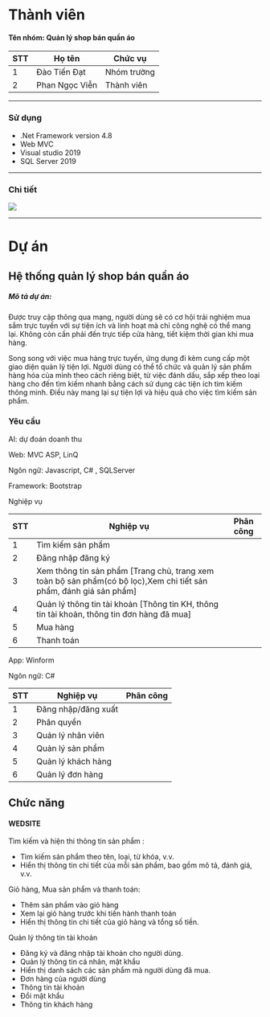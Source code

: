# Thành viên
<h4>Tên nhóm: Quản lý shop bán quần áo </h4>

  
| STT | Họ tên | Chức vụ  |
|----------------|--------------------|--------------------|
|  1  |  Đào Tiến Đạt  |   Nhóm trưởng  |
|  2  |  Phan Ngọc Viễn  |   Thành viên  |

-----------------------------------------------
### Sử dụng 
 - .Net Framework version 4.8
 - Web MVC
 - Visual studio 2019
 - SQL Server 2019
-----------------------------------------------

### Chi tiết
<img src="https://i.imgur.com/FehXExF.jpg">

-----------------------------------------------
# Dự án

## Hệ thống quản lý shop bán quần áo

<h5>Mô tả dự án: </h5>

<p>Được truy cập thông qua mạng, người dùng sẽ có cơ hội trải nghiệm mua sắm trực tuyến với sự tiện ích và linh hoạt mà chỉ công nghệ có thể mang lại. Không còn cần phải đến trực tiếp cửa hàng, tiết kiệm thời gian khi mua hàng.</p>
<p>Song song với việc mua hàng trực tuyến, ứng dụng đi kèm cung cấp một giao diện quản lý tiện lợi. Người dùng có thể tổ chức và quản lý sản phẩm hàng hóa của mình theo cách riêng biệt, từ việc đánh dấu, sắp xếp theo loại hàng cho đến tìm kiếm nhanh bằng cách sử dụng các tiện ích tìm kiếm thông minh. Điều này mang lại sự tiện lợi và hiệu quả cho việc tìm kiếm sản phẩm.</p>

### Yêu cầu 
<p>AI: dự đoán doanh thu   </p>

<p>Web: MVC ASP, LinQ</p>
<p>Ngôn ngữ: Javascript, C# , SQLServer</p>
<p>Framework: Bootstrap</p>

<p>Nghiệp vụ</p>

| STT | Nghiệp vụ | Phân công  |
|----------------|--------------------|--------------------|
|  1  |  Tìm kiếm sản phẩm |     |
|  2  |  Đăng nhập đăng ký |   |
|  3  |  Xem thông tin sản phẩm [Trang chủ, trang xem toàn bộ sản phẩm(có bộ lọc),Xem chi tiết sản phẩm, đánh giá sản phẩm]  |     |
|  4  |  Quản lý thông tin tài khoản [Thông tin KH, thông tin tài khoản, thông tin đơn hàng đã mua] |    |
|  5  |  Mua hàng  |    |
|  6 |  Thanh toán |    |


<p>App: Winform </p>
<p>Ngôn ngữ: C# </p>

| STT | Nghiệp vụ | Phân công  |
|----------------|--------------------|--------------------|
|  1  |  Đăng nhập/đăng xuất |     |
|  2  |  Phân quyền  |   |
|  3  |  Quản lý nhân viên |     |
|  4  |  Quản lý sản phẩm |     |
|  5  |  Quản lý khách hàng |    |
|  6  |  Quản lý đơn hàng |    |


## Chức năng
#### WEDSITE
<p>Tìm kiếm và hiện thi thông tin sản phẩm :</p>
<ul>
  <li>Tìm kiếm sản phẩm theo tên, loại, từ khóa, v.v.</li>
  <li>Hiển thị thông tin chi tiết của mỗi sản phẩm, bao gồm mô tả, đánh giá, v.v.</li>
</ul>
<p>
  Giỏ hàng, Mua sản phẩm và thanh toán:
</p>
<ul>
  <li>Thêm sản phẩm vào giỏ hàng </li>
  <li>Xem lại giỏ hàng trước khi tiến hành thanh toán</li>
  <li>Hiển thị thông tin chi tiết của giỏ hàng và tổng số tiền.</li>
</ul>
<p>
 Quản lý thông tin tài khoản 
</p>
<ul>
<li>
    Đăng ký và đăng nhập tài khoản cho người dùng.
  </li>
  <li>Quản lý thông tin cá nhân, mật khẩu</li>
  <li>Hiển thị danh sách các sản phẩm mà người dùng đã mua.</li>
<li>Đơn hàng của người dùng</li>
<li>Thông tin tài khoản</li>
 <li>Đổi mật khẩu</li>
<li>Thông tin khách hàng</li>
</ul>


